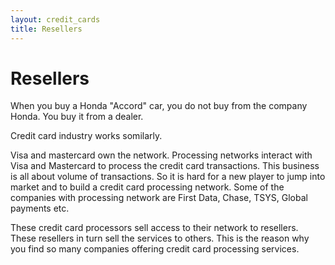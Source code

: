 ```yaml
---
layout: credit_cards
title: Resellers
---
```


# Resellers

When you buy a Honda "Accord" car, you do not buy from the company Honda. You buy it from a dealer.

Credit card industry works somilarly.

Visa and mastercard own the network. Processing networks interact with Visa and Mastercard to process the credit card transactions. This business is all about volume of transactions. So it is hard for a new player to jump into market and to build a credit card processing network. Some of the companies with processing network are First Data, Chase, TSYS, Global payments etc.

These credit card processors sell access to their network to resellers. These resellers in turn sell the services to others. This is the reason why you find so many companies offering credit card processing services.
